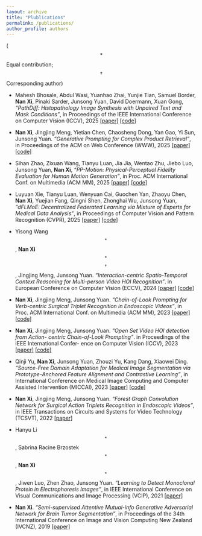 ```yaml
---
layout: archive
title: "Plublications"
permalink: /publications/
author_profile: authors
---
```


($$*$$ Equal contribution; $$\dagger$$ Corresponding author) 

- Mahesh Bhosale, Abdul Wasi, Yuanhao Zhai, Yunjie Tian, Samuel Border, **Nan Xi**, Pinaki Sarder, Junsong Yuan, David Doermann, Xuan Gong, *“PathDiff: Histopathology Image Synthesis with Unpaired Text and Mask Conditions”*, in Proceedings of the IEEE International Conference on Computer Vision (ICCV), 2025 [[paper]](https://arxiv.org/pdf/2506.23440)  [[code]](https://github.com/bhosalems/PathDiff?tab=readme-ov-file)

- **Nan Xi**, Jingjing Meng, Yietian Chen, Chaosheng Dong, Yan Gao, Yi Sun, Junsong Yuan. *“Generative Prompting for Complex Product Retrieval”*, in Proceedings of the ACM on Web Conference (WWW), 2025 [[paper]](https://dl.acm.org/doi/abs/10.1145/3701716.3715546) [[code]](https://dl.acm.org/doi/abs/10.1145/3701716.3715546)

- Sihan Zhao, Zixuan Wang, Tianyu Luan, Jia Jia, Wentao Zhu, Jiebo Luo, Junsong Yuan, **Nan Xi**, *“PP-Motion: Physical-Perceptual Fidelity Evaluation for Human Motion Generation”*, in Proc. ACM International Conf. on Multimedia (ACM MM), 2025 [[paper]](https://arxiv.org/pdf/2508.08179?)  [[code]](https://arxiv.org/pdf/2508.08179?)

- Luyuan Xie, Tianyu Luan, Wenyuan Cai, Guochen Yan, Zhaoyu Chen, **Nan Xi**, Yuejian Fang, Qingni Shen, Zhonghai Wu, Junsong Yuan, *“dFLMoE: Decentralized Federated Learning via Mixture of Experts for Medical Data Analysis”*, in Proceedings of Computer Vision and Pattern Recognition (CVPR), 2025 [[paper]](https://openaccess.thecvf.com/content/CVPR2025/papers/Xie_dFLMoE_Decentralized_Federated_Learning_via_Mixture_of_Experts_for_Medical_CVPR_2025_paper.pdf) [[code]](https://openaccess.thecvf.com/content/CVPR2025/papers/Xie_dFLMoE_Decentralized_Federated_Learning_via_Mixture_of_Experts_for_Medical_CVPR_2025_paper.pdf)

- Yisong Wang $$^ *$$, **Nan Xi** $$^ *$$ $$^ \dagger$$, Jingjing Meng, Junsong Yuan. *“Interaction-centric Spatio-Temporal Context Reasoning for Multi-person Video HOI Recognition”*. in European Conference on Computer Vision (ECCV), 2024 [[paper]](https://www.ecva.net/papers/eccv_2024/papers_ECCV/papers/04769.pdf) [[code]](https://github.com/southnx/IcH-Vid-HOI)

- **Nan Xi**, Jingjing Meng, Junsong Yuan. *“Chain-of-Look Prompting for Verb-centric Surgical Triplet Recognition in Endoscopic Videos”*, in Proc. ACM International Conf. on Multimedia (ACM MM), 2023 [[paper]](https://par.nsf.gov/servlets/purl/10542741) [[code]](https://github.com/southnx/CoLSurgical)

- **Nan Xi**, Jingjing Meng, Junsong Yuan. *“Open Set Video HOI detection from Action- centric Chain-of-Look Prompting”*. in Proceedings of the IEEE International Confer- ence on Computer Vision (ICCV), 2023  [[paper]](https://openaccess.thecvf.com/content/ICCV2023/papers/Xi_Open_Set_Video_HOI_detection_from_Action-Centric_Chain-of-Look_Prompting_ICCV_2023_paper.pdf) [[code]](https://github.com/southnx/ACoLP)

- Qinji Yu, **Nan Xi**, Junsong Yuan, Zhouzi Yu, Kang Dang, Xiaowei Ding. *“Source-Free Domain Adaptation for Medical Image Segmentation via Prototype-Anchored Feature Alignment and Contrastive Learning”*, in International Conference on Medical Image Computing and Computer Assisted Intervention (MICCAI), 2023  [[paper]](https://arxiv.org/pdf/2307.09769) [[code]](https://github.com/CSCYQJ/MICCAI23-ProtoContra-SFDA)

- **Nan Xi**, Jingjing Meng, Junsong Yuan. *“Forest Graph Convolution Network for Surgical Action Triplets Recognition in Endoscopic Videos”*, in IEEE Transactions on Circuits and Systems for Video Technology (TCSVT), 2022 [[paper]](https://ieeexplore.ieee.org/ielaam/76/9973795/9831997-aam.pdf) 

- Hanyu Li $$^ *$$, Sabrina Racine Brzostek $$^ *$$, **Nan Xi** $$^ *$$, Jiwen Luo, Zhen Zhao, Junsong Yuan. *“Learning to Detect Monoclonal Protein in Electrophoresis Images”*, in IEEE International Conference on Visual Communications and Image Processing (VCIP), 2021  [[paper]](https://ieeexplore.ieee.org/abstract/document/9675332) 

- **Nan Xi**. *“Semi-supervised Attentive Mutual-info Generative Adversarial Network for Brain Tumor Segmentation”*, in Proceedings of the 34th International Conference on Image and Vision Computing New Zealand (IVCNZ), 2019  [[paper]](https://ieeexplore.ieee.org/abstract/document/8961008)
